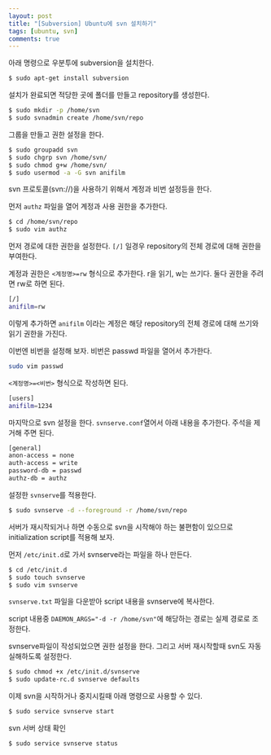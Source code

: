 ```yaml
---
layout: post
title: "[Subversion] Ubuntu에 svn 설치하기"
tags: [ubuntu, svn]
comments: true
---
```


아래 명령으로 우분투에 subversion을 설치한다.

```bash
$ sudo apt-get install subversion
```


설치가 완료되면 적당한 곳에 폴더를 만들고 repository를 생성한다.

```bash
$ sudo mkdir -p /home/svn
$ sudo svnadmin create /home/svn/repo
```


그룹을 만들고 권한 설정을 한다.

```bash
$ sudo groupadd svn
$ sudo chgrp svn /home/svn/
$ sudo chmod g+w /home/svn/
$ sudo usermod -a -G svn anifilm
```


svn 프로토콜(svn://)을 사용하기 위해서 계정과 비번 설정등을 한다.


먼저 `authz` 파일을 열어 계정과 사용 권한을 추가한다.

```bash
$ cd /home/svn/repo
$ sudo vim authz
```


먼저 경로에 대한 권한을 설정한다. `[/]` 일경우 repository의 전체 경로에 대해 권한을 부여한다.


계정과 권한은 `<계정명>=rw` 형식으로 추가한다. r을 읽기, w는 쓰기다. 둘다 권한을 주려면 rw로 하면 된다.

```bash
[/]
anifilm=rw
```


이렇게 추가하면 `anifilm` 이라는 계정은 해당 repository의 전체 경로에 대해 쓰기와 읽기 권한을 가진다.


이번엔 비번을 설정해 보자. 비번은 passwd 파일을 열어서 추가한다.

```bash
sudo vim passwd
```


`<계정명>=<비번>` 형식으로 작성하면 된다.

```bash
[users]
anifilm=1234
```


마지막으로 svn 설정을 한다. `svnserve.conf`열어서 아래 내용을 추가한다. 주석을 제거해 주면 된다.

```bash
[general]
anon-access = none
auth-access = write
password-db = passwd
authz-db = authz
```


설정한 `svnserve`를 적용한다.

```bash
$ sudo svnserve -d --foreground -r /home/svn/repo
```


서버가 재시작되거나 하면 수동으로 svn을 시작해야 하는 불편함이 있으므로 initialization script를 적용해 보자.


먼저 `/etc/init.d`로 가서 svnserve라는 파일을 하나 만든다.

```bash
$ cd /etc/init.d
$ sudo touch svnserve
$ sudo vim svnserve
```


`svnserve.txt` 파일을 다운받아 script 내용을 svnserve에 복사한다.


script 내용중 `DAEMON_ARGS="-d -r /home/svn"`에 해당하는 경로는 실제 경로로 조정한다.


svnserve파일이 작성되었으면 권한 설정을 한다. 그리고 서버 재시작할때 svn도 자동 실해하도록 설정한다.

```bash
$ sudo chmod +x /etc/init.d/svnserve
$ sudo update-rc.d svnserve defaults
```


이제 svn을 시작하거나 중지시킬때 아래 명령으로 사용할 수 있다.

```bash
$ sudo service svnserve start
```


svn 서버 상태 확인

```bash
$ sudo service svnserve status
```
